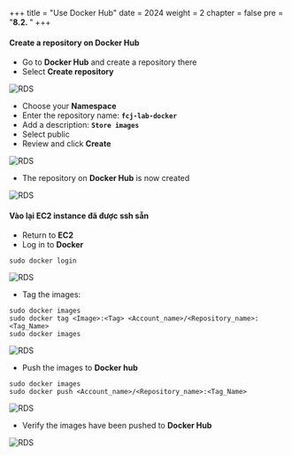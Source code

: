 +++
title = "Use Docker Hub"
date = 2024
weight = 2
chapter = false
pre = "<b>8.2. </b>"
+++

#### Create a repository on Docker Hub

- Go to **Docker Hub** and create a repository there
- Select **Create repository**

![RDS](/images/8-push-image/8.2.1.png)

- Choose your **Namespace**
- Enter the repository name: **`fcj-lab-docker`**
- Add a description: **`Store images`**
- Select public
- Review and click **Create**

![RDS](/images/8-push-image/8.2.2.png)

- The repository on **Docker Hub** is now created

![RDS](/images/8-push-image/8.2.3.png)

#### Vào lại EC2 instance đã được ssh sẵn

- Return to **EC2**
- Log in to **Docker**
```
sudo docker login
```

![RDS](/images/8-push-image/8.2.4.png)

- Tag the images:

```
sudo docker images
sudo docker tag <Image>:<Tag> <Account_name>/<Repository_name>:<Tag_Name>
sudo docker images
```

![RDS](/images/8-push-image/8.2.5.png)

- Push the images to **Docker hub**
```
sudo docker images
sudo docker push <Account_name>/<Repository_name>:<Tag_Name>
```

![RDS](/images/8-push-image/8.2.6.png)

- Verify the images have been pushed to **Docker Hub**

![RDS](/images/8-push-image/8.2.7.png)
